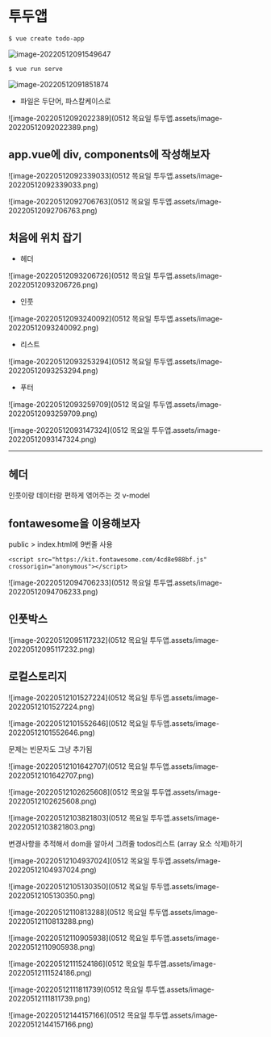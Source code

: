 # 투두앱

``` bash
$ vue create todo-app
```

![image-20220512091549647](C:\Users\star3\AppData\Roaming\Typora\typora-user-images\image-20220512091549647.png)

``` bash
$ vue run serve
```

![image-20220512091851874](C:\Users\star3\AppData\Roaming\Typora\typora-user-images\image-20220512091851874.png)



* 파일은 두단어, 파스칼케이스로

![image-20220512092022389](0512 목요일 투두앱.assets/image-20220512092022389.png)





## app.vue에 div, components에 작성해보자

![image-20220512092339033](0512 목요일 투두앱.assets/image-20220512092339033.png)

![image-20220512092706763](0512 목요일 투두앱.assets/image-20220512092706763.png)



## 처음에 위치 잡기 

* 헤더

![image-20220512093206726](0512 목요일 투두앱.assets/image-20220512093206726.png)

* 인풋

![image-20220512093240092](0512 목요일 투두앱.assets/image-20220512093240092.png)

* 리스트

![image-20220512093253294](0512 목요일 투두앱.assets/image-20220512093253294.png)

* 푸터

![image-20220512093259709](0512 목요일 투두앱.assets/image-20220512093259709.png)







![image-20220512093147324](0512 목요일 투두앱.assets/image-20220512093147324.png)

----

## 헤더

인풋이랑 데이터랑 편하게 엮어주는 것 v-model













## fontawesome을 이용해보자

public > index.html에 9번줄 사용

``` 
<script src="https://kit.fontawesome.com/4cd8e988bf.js" crossorigin="anonymous"></script>
```

![image-20220512094706233](0512 목요일 투두앱.assets/image-20220512094706233.png)









## 인풋박스 



![image-20220512095117232](0512 목요일 투두앱.assets/image-20220512095117232.png)







## 로컬스토리지

![image-20220512101527224](0512 목요일 투두앱.assets/image-20220512101527224.png)

![image-20220512101552646](0512 목요일 투두앱.assets/image-20220512101552646.png)

문제는 빈문자도 그냥 추가됨

![image-20220512101642707](0512 목요일 투두앱.assets/image-20220512101642707.png)



![image-20220512102625608](0512 목요일 투두앱.assets/image-20220512102625608.png)









![image-20220512103821803](0512 목요일 투두앱.assets/image-20220512103821803.png)



변경사항을 추적해서 dom을 알아서 그려줄 todos리스트 (array 요소 삭제)하기

![image-20220512104937024](0512 목요일 투두앱.assets/image-20220512104937024.png)

![image-20220512105130350](0512 목요일 투두앱.assets/image-20220512105130350.png)





![image-20220512110813288](0512 목요일 투두앱.assets/image-20220512110813288.png)

![image-20220512110905938](0512 목요일 투두앱.assets/image-20220512110905938.png)

![image-20220512111524186](0512 목요일 투두앱.assets/image-20220512111524186.png)

![image-20220512111811739](0512 목요일 투두앱.assets/image-20220512111811739.png)





![image-20220512144157166](0512 목요일 투두앱.assets/image-20220512144157166.png)
